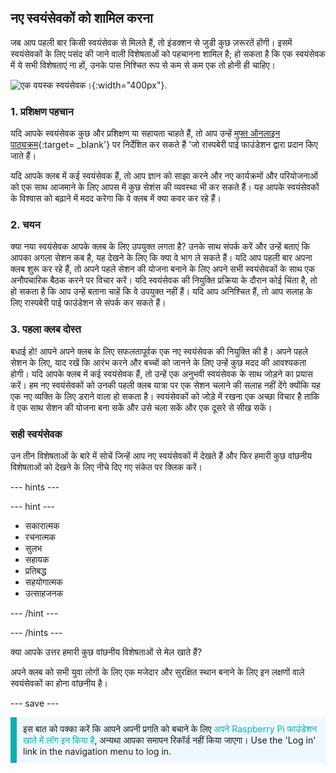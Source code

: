 ## नए स्वयंसेवकों को शामिल करना

जब आप पहली बार किसी स्वयंसेवक से मिलते हैं, तो इंडक्शन से जुडी कुछ ज़रूरतें होंगी। इसमें स्वयंसेवकों के लिए पसंद की जाने वाली विशेषताओं को पहचानना शामिल है; हो सकता है कि एक स्वयंसेवक में ये सभी विशेषताएं ना हों, उनके पास निश्चित रूप से कम से कम एक तो होनी ही चाहिए।

![एक वयस्क स्वयंसेवक।](images/Safeguarding_Course_Assets_V2_Image31280x1933.png){:width="400px"}.
### 1. प्रशिक्षण पहचान

यदि आपके स्वयंसेवक कुछ और प्रशिक्षण या सहायता चाहते हैं, तो आप उन्हें [मुफ्त ऑनलाइन पाठ्यक्रम](https://www.futurelearn.com/partners/raspberry-pi){:target= _blank'} पर निर्देशित कर सकते हैं 'जो रास्पबेरी पाई फाउंडेशन द्वारा प्रदान किए जाते हैं।

यदि आपके क्लब में कई स्वयंसेवक हैं, तो आप ज्ञान को साझा करने और नए कार्यक्रमों और परियोजनाओं को एक साथ आजमाने के लिए आपस में कुछ सेशंस की व्यवस्था भी कर सकते हैं। यह आपके स्वयंसेवकों के विश्वास को बढ़ाने में मदद करेगा कि वे क्लब में क्या कवर कर रहे हैं।

### 2. चयन

क्या नया स्वयंसेवक आपके क्लब के लिए उपयुक्त लगता है? उनके साथ संपर्क करें और उन्हें बताएं कि आपका अगला सेशन कब है, यह देखने के लिए कि क्या वे भाग ले सकते हैं। यदि आप पहली बार अपना क्लब शुरू कर रहे हैं, तो अपने पहले सेशन की योजना बनाने के लिए अपने सभी स्वयंसेवकों के साथ एक अनौपचारिक बैठक करने पर विचार करें। यदि स्वयंसेवक की नियुक्ति प्रक्रिया के दौरान कोई चिंता है, तो हो सकता है कि आप उन्हें बताना चाहें कि वे उपयुक्त नहीं हैं। यदि आप अनिश्चित हैं, तो आप सलाह के लिए रास्पबेरी पाई फाउंडेशन से संपर्क कर सकते हैं।

### 3. पहला क्लब दोस्त

बधाई हो! आपने अपने क्लब के लिए सफलतापूर्वक एक नए स्वयंसेवक की नियुक्ति की है। अपने पहले सेशन के लिए, याद रखें कि आरंभ करने और बच्चों को जानने के लिए उन्हें कुछ मदद की आवश्यकता होगी। यदि आपके क्लब में कई स्वयंसेवक हैं, तो उन्हें एक अनुभवी स्वयंसेवक के साथ जोड़ने का प्रयास करें। हम नए स्वयंसेवकों को उनकी पहली क्लब यात्रा पर एक सेशन चलाने की सलाह नहीं देंगे क्योंकि यह एक नए व्यक्ति के लिए डराने वाला हो सकता है। स्वयंसेवकों को जोड़े में रखना एक अच्छा विचार है ताकि वे एक साथ सेशन की योजना बना सकें और उसे चला सकें और एक दूसरे से सीख सकें।

### सही स्वयंसेवक

उन तीन विशेषताओं के बारे में सोचें जिन्हें आप नए स्वयंसेवकों में देखते हैं और फिर हमारी कुछ वांछनीय विशेषताओं को देखने के लिए नीचे दिए गए संकेत पर क्लिक करें।

--- hints ---

--- hint ---

* सकारात्मक
* रचनात्मक
* सुलभ
* सहायक
* प्रतिबद्ध
* सहयोगात्मक
* उत्साहजनक

--- /hint ---

--- /hints ---

क्या आपके उत्तर हमारी कुछ वांछनीय विशेषताओं से मेल खाते हैं?

अपने क्लब को सभी युवा लोगों के लिए एक मजेदार और सुरक्षित स्थान बनाने के लिए इन लक्षणों वाले स्वयंसेवकों का होना वांछनीय है।

--- save ---

<p style="border-left: solid; border-width:10px; border-color: #0faeb0; background-color: aliceblue; padding: 10px;">
इस बात को पक्का करें कि आपने अपनी प्रगति को बचाने के लिए <span style="color: #0faeb0">अपने Raspberry Pi फाउंडेशन खाते में लॉग इन किया है</span>, अन्यथा आपका समापन रिकॉर्ड नहीं किया जाएगा। Use the 'Log in' link in the navigation menu to log in.
</p>
